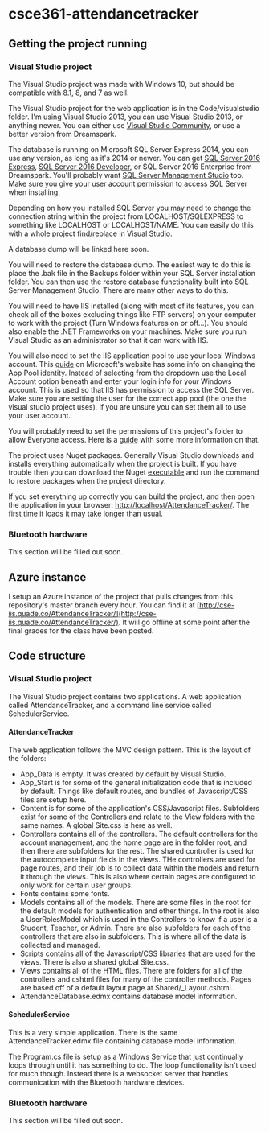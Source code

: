 # csce361-attendancetracker

## Getting the project running

### Visual Studio project
The Visual Studio project was made with Windows 10, but should be compatible with 8.1, 8, and 7 as well.

The Visual Studio project for the web application is in the Code/visualstudio folder. I'm using Visual Studio 2013, you can use Visual Studio 2013, or anything newer. You can either use [Visual Studio Community](https://www.visualstudio.com/vs/community/), or use a better version from Dreamspark.

The database is running on Microsoft SQL Server Express 2014, you can use any version, as long as it's 2014 or newer. You can get [SQL Server 2016 Express](https://www.microsoft.com/en-us/sql-server/sql-server-editions-express), [SQL Server 2016 Developer](https://www.microsoft.com/en-us/sql-server/sql-server-editions-developers), or SQL Server 2016 Enterprise from Dreamspark. You'll probably want [SQL Server Management Studio](https://docs.microsoft.com/en-us/sql/ssms/download-sql-server-management-studio-ssms) too. Make sure you give your user account permission to access SQL Server when installing.

Depending on how you installed SQL Server you may need to change the connection string within the project from LOCALHOST/SQLEXPRESS to something like LOCALHOST or LOCALHOST/NAME. You can easily do this with a whole project find/replace in Visual Studio.

A database dump will be linked here soon.

You will need to restore the database dump. The easiest way to do this is place the .bak file in the Backups folder within your SQL Server installation folder. You can then use the restore database functionality built into SQL Server Management Studio. There are many other ways to do this.

You will need to have IIS installed (along with most of its features, you can check all of the boxes excluding things like FTP servers) on your computer to work with the project (Turn Windows features on or off...). You should also enable the .NET Frameworks on your machines. Make sure you run Visual Studio as an administrator so that it can work with IIS.

You will also need to set the IIS application pool to use your local Windows account. This [guide](https://www.iis.net/learn/manage/configuring-security/application-pool-identities) on Microsoft's website has some info on changing the App Pool identity. Instead of selecting from the dropdown use the Local Account option beneath and enter your login info for your Windows account. This is used so that IIS has permission to access the SQL Server. Make sure you are setting the user for the correct app pool (the one the visual studio project uses), if you are unsure you can set them all to use your user account.

You will probably need to set the permissions of this project's folder to allow Everyone access. Here is a [guide](http://www.softwareok.com/?seite=faq-Windows-7&faq=105) with some more information on that. 

The project uses Nuget packages. Generally Visual Studio downloads and installs everything automatically when the project is built. If you have trouble then you can download the Nuget [executable](https://dist.nuget.org/index.html) and run the command to restore packages when the project directory.  

If you set everything up correctly you can build the project, and then open the application in your browser: [http://localhost/AttendanceTracker/](http://localhost/AttendanceTracker). The first time it loads it may take longer than usual.

### Bluetooth hardware

This section will be filled out soon.

## Azure instance

I setup an Azure instance of the project that pulls changes from this repository's master branch every hour. You can find it at [http://cse-iis.quade.co/AttendanceTracker/](http://cse-iis.quade.co/AttendanceTracker/). It will go offline at some point after the final grades for the class have been posted.

## Code structure

### Visual Studio project

The Visual Studio project contains two applications. A web application called AttendanceTracker, and a command line service called SchedulerService. 

#### AttendanceTracker

The web application follows the MVC design pattern. This is the layout of the folders:

* App_Data is empty. It was created by default by Visual Studio. 
* App_Start is for some of the general initialization code that is included by default. Things like default routes, and bundles of Javascript/CSS files are setup here. 
* Content is for some of the application's CSS/Javascript files. Subfolders exist for some of the Controllers and relate to the View folders with the same names. A global Site.css is here as well.
* Controllers contains all of the controllers. The default controllers for the account management, and the home page are in the folder root, and then there are subfolders for the rest. The shared controller is used for the autocomplete input fields in the views. THe controllers are used for page routes, and their job is to collect data within the models and return it through the views. This is also where certain pages are configured to only work for certain user groups. 
* Fonts contains some fonts. 
* Models contains all of the models. There are some files in the root for the default models for authentication and other things. In the root is also a UserRolesModel which is used in the Controllers to know if a user is a Student, Teacher, or Admin. There are also subfolders for each of the controllers that are also in subfolders. This is where all of the data is collected and managed. 
* Scripts contains all of the Javascript/CSS libraries that are used for the views. There is also a shared global Site.css.
* Views contains all of the HTML files. There are folders for all of the controllers and cshtml files for many of the controller methods. Pages are based off of a default layout page at Shared/_Layout.cshtml.
* AttendanceDatabase.edmx contains database model information. 

#### SchedulerService

This is a very simple application. There is the same AttendanceTracker.edmx file containing database model information.

The Program.cs file is setup as a Windows Service that just continually loops through until it has something to do. The loop functionality isn't used for much though. Instead there is a websocket server that handles communication with the Bluetooth hardware devices. 

### Bluetooth hardware

This section will be filled out soon.
